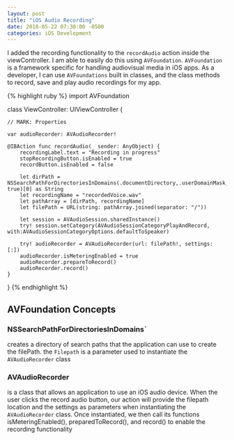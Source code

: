 ```yaml
---
layout: post
title: "iOS Audio Recording"
date: 2018-05-22 07:30:00 -0500
categories: iOS Development 
---
```


I added the recording functionality to the `recordAudio` action inside the viewController. I am able to easily do this using `AVFoundation`. `AVFoundation` is a framework specific for handling audiovisual media in iOS apps. As a developer, I can use `AVFoundations` built in classes, and the class methods to record, save and play audio recordings for my app.

{% highlight ruby %}
import AVFoundation

class ViewController: UIViewController {

    // MARK: Properties

    var audioRecorder: AVAudioRecorder!

    @IBAction func recordAudio(_ sender: AnyObject) {
        recordingLabel.text = "Recording in progress"
        stopRecordingButton.isEnabled = true
        recordButton.isEnabled = false

        let dirPath = NSSearchPathForDirectoriesInDomains(.documentDirectory,.userDomainMask, true)[0] as String
        let recordingName = "recordedVoice.wav"
        let pathArray = [dirPath, recordingName]
        let filePath = URL(string: pathArray.joined(separator: "/"))

        let session = AVAudioSession.sharedInstance()
        try! session.setCategory(AVAudioSessionCategoryPlayAndRecord, with:AVAudioSessionCategoryOptions.defaultToSpeaker)

        try! audioRecorder = AVAudioRecorder(url: filePath!, settings: [:])        
        audioRecorder.isMeteringEnabled = true
        audioRecorder.prepareToRecord()
        audioRecorder.record()
    }
}
{% endhighlight %}



## AVFoundation Concepts

### NSSearchPathForDirectoriesInDomains` 
creates a directory of search paths that the application can use to create the filePath. the `Filepath` is a parameter used to instantiate the `AVAudioRecorder` class


### AVAudioRecorder 
is a class that allows an application to use an iOS audio device. When the user clicks the record audio button, our action will provide the filepath location and the settings as parameters when instantiating the `AVAudioRecorder` class. Once instantiated, we then call its functions isMeteringEnabled(), preparedToRecord(), and record() to enable the recording functionality


